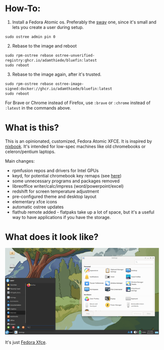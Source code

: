 # How-To:

1. Install a Fedora Atomic os. Preferably the [sway](https://fedoraproject.org/atomic-desktops/sway/download/) one, since it's small and lets you create a user during setup.

```
sudo ostree admin pin 0
```

2. Rebase to the image and reboot

```
sudo rpm-ostree rebase ostree-unverified-registry:ghcr.io/adamthiede/bluefin:latest
sudo reboot
```

3. Rebase to the image again, after it's trusted.

```
sudo rpm-ostree rebase ostree-image-signed:docker://ghcr.io/adamthiede/bluefin:latest
sudo reboot
```

For Brave or Chrome instead of Firefox, use `:brave` or `:chrome` instead of `:latest` in the commands above.

# What is this?

This is an opinionated, customized, Fedora Atomic XFCE. It is inspired by [nixbook](https://github.com/mkellyxp/nixbook). It's intended for low-spec machines like old chromebooks or celeron/pentium laptops.

Main changes:

- rpmfusion repos and drivers for Intel GPUs
- keyd, for potential chromebook key remaps (see [here](https://github.com/WeirdTreeThing/cros-keyboard-map))
- some unnecessary programs and packages removed
- libreoffice writer/calc/impress (word/powerpoint/excel)
- redshift for screen temperature adjustment
- pre-configured theme and desktop layout
- elementary xfce icons
- automatic ostree updates
- flathub remote added - flatpaks take up a lot of space, but it's a useful way to have applications if you have the storage.

# What does it look like?

![screenshot of xfce desktop](screenshot.png)

It's just [Fedora Xfce](https://fedoraproject.org/spins/xfce).
